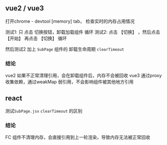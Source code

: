 ## vue2  / vue3

打开chrome - devtool [memory] tab，
检查实时的内存占用情况

测试1: 只 点击 切换按钮，卸载加载组件  循环
测试2: 点击 【切换】 ，然后点击【开始】 再点击 【切换】   循环

然后测试2 加上 `SubPage` 组件的 卸载生命周期 `clearTimeout`

### 结论
vue2 如果不正常清理引用，会在卸载组件后，内存不会被回收
vue3 通过proxy收集依赖，通过weakMap 弱引用，不会影响组件被其他地方引用

## react

测试`SubPage.jsx` `clearTimeout` 的区别

### 结论
FC 组件不清理内存，会直接引用到上一轮渲染，导致内存无法被正常回收